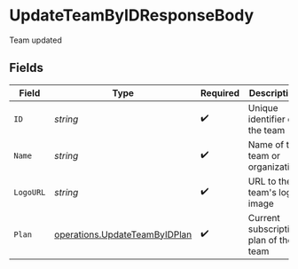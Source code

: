 # UpdateTeamByIDResponseBody

Team updated


## Fields

| Field                                                                          | Type                                                                           | Required                                                                       | Description                                                                    | Example                                                                        |
| ------------------------------------------------------------------------------ | ------------------------------------------------------------------------------ | ------------------------------------------------------------------------------ | ------------------------------------------------------------------------------ | ------------------------------------------------------------------------------ |
| `ID`                                                                           | *string*                                                                       | :heavy_check_mark:                                                             | Unique identifier of the team                                                  | 123e4567-e89b-12d3-a456-426614174000                                           |
| `Name`                                                                         | *string*                                                                       | :heavy_check_mark:                                                             | Name of the team or organization                                               | Acme Corporation                                                               |
| `LogoURL`                                                                      | *string*                                                                       | :heavy_check_mark:                                                             | URL to the team's logo image                                                   | https://cdn.midday.ai/logos/acme-corp.png                                      |
| `Plan`                                                                         | [operations.UpdateTeamByIDPlan](../../models/operations/updateteambyidplan.md) | :heavy_check_mark:                                                             | Current subscription plan of the team                                          | pro                                                                            |